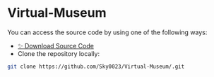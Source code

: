 # Virtual-Museum

You can access the source code by using one of the following ways:
- [:sparkles: Download Source Code](https://github.com/Sky0023/Virtual-Museum/archive/master.zip)
- Clone the repository locally:

```bash
git clone https://github.com/Sky0023/Virtual-Museum/.git
```
